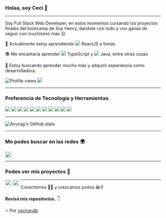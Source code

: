### Holaa, soy Ceci 👋

---

Soy Full Stack Web Developer, en estos momentos cursando los proyectos finales del bootcamp de Soy Henry, dandole con todo y con ganas de seguir con muchísimo más :wink:
 
 🌱 Actualmente estoy aprendiendo <img src="https://user-images.githubusercontent.com/87193132/149214743-dc378fc7-f431-4cf0-81df-5df97f483939.png"> ReactJS a fondo.
 
 :books: Me encantaría aprender <img src="https://user-images.githubusercontent.com/87193132/149215029-5a2bf3e2-f868-4e5b-a1bc-f123a5be9093.png"/> TypeScript y <img src="https://user-images.githubusercontent.com/87193132/149215324-de19b4e2-ea2c-4729-97dc-96d216499d48.png"/> Java, entre otras cosas
 
 🤔 Estoy buscando aprender mucho más y adquirir experiencia como desarrolladora.


![Profile views](https://gpvc.arturio.dev/cecirandb)  <img src="https://img.shields.io/github/followers/cecirandb?label=Follow" style=" float:left, margin-right:10px" />


---


### Preferencia de Tecnología y Herramientas.

<img src = "https://img.shields.io/badge/-HTML5-E34F26?style=flat&logo=html5&logoColor=white"> <img src = "https://img.shields.io/badge/-CSS3-1572B6?style=flat&logo=css3&logoColor=white">
<img src="https://img.shields.io/badge/-JavaScript-eed718?style=flat&logo=javascript&logoColor=ffffff">
<img src="https://img.shields.io/badge/-Sass-cc6699?style=flat&logo=sass&logoColor=ffffff">
<img src="https://img.shields.io/badge/-React-000000?style=flat&logo=react&logoColor=00c8ff">
<img src="https://img.shields.io/badge/-MySQL-F29111?style=flat&logo=mysql&logoColor=FFFFFF">
<img src="https://img.shields.io/badge/-Express.js-787878?style=flat">
<img src="https://img.shields.io/badge/-Node.js-3C873A?style=flat&logo=Node.js&logoColor=white">
<img src="http://img.shields.io/badge/-Git-F1502F?style=flat&logo=git&logoColor=FFFFFF">
<img src="http://img.shields.io/badge/-Github-000000?style=flat&logo=github&logoColor=FFFFFF">
<img src="http://img.shields.io/badge/-VS%20Code-007ACC?style=flat&logo=visual%20studio%20code&logoColor=white">

---

![Anurag's GitHub stats](https://github-readme-stats.vercel.app/api?username=cecirandb&theme=react=true)

---


### Me podes buscar en las redes 🌍
[<img align="left" alt="Cecilia Cuello | LinkedIn" width="22px" src="https://cdn.jsdelivr.net/npm/simple-icons@v3/icons/linkedin.svg" />][linkedin]

<br/>


---
### Podes ver mis proyectos :loudspeaker: 

<img align="left" alt="Country Project" width="22px" src="" />

<img align="left" alt="Weather App" width="22px" src="" />

---

Conectemos 👨‍💻 y crezcamos juntos.😁✌

**Revisá mis repositorios.** 👇

:star: Por [cecirandb](https://github.com/cecirandb)

[twitter]: https://twitter.com/cecirandb
[instagram]: https://www.instagram.com/cecirandb/
[linkedin]: https://www.linkedin.com/in/cecilia-cuello/
